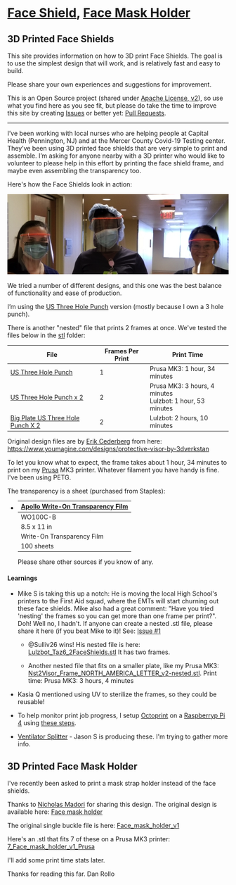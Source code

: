 [Face Shield](#3d-printed-face-shields), [Face Mask Holder](#3d-printed-face-mask-holder) 
=========================

3D Printed Face Shields
-----------------------

This site provides information on how to 3D print Face Shields.
The goal is to use the simplest design that will work, and is relatively fast and easy to build.

Please share your own experiences and suggestions for improvement. 

This is an Open Source project (shared under [Apache License, v2](LICENSE.txt)), so use what 
you find here as you see fit, but please do take the time to improve this site by creating 
[Issues](https://github.com/bha-github-organization/trip-d-print/issues) or better yet: [Pull Requests](https://github.com/bha-github-organization/trip-d-print/pulls). 

---------
I’ve been working with local nurses who are helping people at Capital Health (Pennington, NJ) and at the Mercer County Covid-19
Testing center. They’ve been using 3D printed face shields that are very simple to print and assemble.
I’m asking for anyone nearby with a 3D printer who would like to volunteer to please help in this effort 
by printing the face shield frame, and maybe even assembling the transparency too. 

Here's how the Face Shields look in action:

![nurses-with-shields](images/3Nurses-FaceShield.png)

We tried a number of different designs, and this one was the best balance of functionality and ease of production.

I’m using the [US Three Hole Punch](stl/face-shield/Visor_Frame_NORTH_AMERICA_LETTER_v2.stl) version (mostly because I own a 3 hole punch).

There is another "nested" file that prints 2 frames at once. We've tested the files below in the [stl](./stl) folder:

  | File | Frames Per Print | Print Time |
  |------|------------------|------------|
  | [US Three Hole Punch](stl/face-shield/Visor_Frame_NORTH_AMERICA_LETTER_v2.stl) | 1 | Prusa MK3: 1 hour, 34 minutes |
  | [US Three Hole Punch x 2](stl/face-shield/Nst2Visor_Frame_NORTH_AMERICA_LETTER_v2-nested.stl) | 2 | Prusa MK3: 3 hours, 4 minutes<br>Lulzbot: 1 hour, 53 minutes |
  | [Big Plate US Three Hole Punch X 2](stl/face-shield/Lulzbot_Taz6_2FaceShields.stl) | 2 | Lulzbot: 2 hours, 10 minutes |

Original design files are by [Erik Cederberg](https://www.youmagine.com/erikcederb) from here: https://www.youmagine.com/designs/protective-visor-by-3dverkstan

To let you know what to expect, the frame takes about 1 hour, 34 minutes to print on my 
[Prusa](https://www.prusa3d.com) MK3 printer.
Whatever filament you have handy is fine. I've been using PETG.

The transparency is a sheet (purchased from Staples):
 
* | [Apollo Write-On Transparency Film](https://www.staples.com/Apollo-Write-On-Transparency-Film-Clear-8-1-2-W-x-11-H-100-Box/product_829333) |
  |----------|
  | WO100C-B |
  | 8.5 x 11 in |
  | Write-On Transparency Film |
  | 100 sheets |

  Please share other sources if you know of any.

#### Learnings


* Mike S is taking this up a notch: He is moving the local High School's printers to the
First Aid squad, where the EMTs will start churning out these face shields. Mike also had a great comment: 
"Have you tried 'nesting' the frames so you can get more than one frame per print?". Doh! Well no, I hadn't.
If anyone can create a nested .stl file, please share it here (if you beat Mike to it)! See: [Issue #1](https://github.com/bha-github-organization/trip-d-print/issues/1)
 
  - @Sulliv26 wins! His nested file is here: [Lulzbot_Taz6_2FaceShields.stl](stl/face-shield/Lulzbot_Taz6_2FaceShields.stl) It 
    has two frames. 
    
  - Another nested file that fits on a smaller plate, like my Prusa MK3: [Nst2Visor_Frame_NORTH_AMERICA_LETTER_v2-nested.stl](stl/face-shield/Nst2Visor_Frame_NORTH_AMERICA_LETTER_v2-nested.stl).
    Print time: Prusa MK3: 3 hours, 4 minutes

* Kasia Q mentioned using UV to sterilize the frames, so they could be reusable!

* To help monitor print job progress, I setup [Octoprint](https://octoprint.org) on a [Raspberryp Pi 4](https://www.raspberrypi.org)
 using [these steps](https://community.octoprint.org/t/setting-up-octoprint-on-a-raspberry-pi-running-raspbian/2337).

* [Ventilator Splitter](http://ventsplitter.org) - Jason S is producing these. I'm trying to gather more info.


3D Printed Face Mask Holder
---------------------------
I've recently been asked to print a mask strap holder instead of the face shields.

Thanks to [Nicholas Madori](https://www.thingiverse.com/namadori/about) for sharing this design.
The original design is available here:  [Face mask holder](https://www.thingiverse.com/thing:4218199/files)

The original single buckle file is here: [Face_mask_holder_v1](stl/mask-holder-buckle/Face_mask_holder_v1.stl)

Here's an .stl that fits 7 of these on a Prusa MK3 printer: [7_Face_mask_holder_v1_Prusa](stl/mask-holder-buckle/7_Face_mask_holder_v1_Prusa.stl)

I'll add some print time stats later.


Thanks for reading this far.
Dan Rollo
